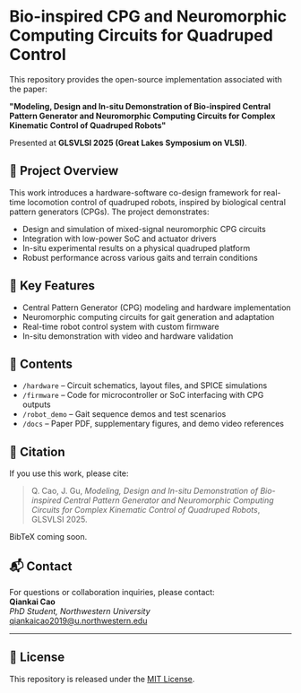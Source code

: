 # Bio-inspired CPG and Neuromorphic Computing Circuits for Quadruped Control

This repository provides the open-source implementation associated with the paper:

**"Modeling, Design and In-situ Demonstration of Bio-inspired Central Pattern Generator and Neuromorphic Computing Circuits for Complex Kinematic Control of Quadruped Robots"**

Presented at **GLSVLSI 2025 (Great Lakes Symposium on VLSI)**.

## 📄 Project Overview

This work introduces a hardware-software co-design framework for real-time locomotion control of quadruped robots, inspired by biological central pattern generators (CPGs). The project demonstrates:

- Design and simulation of mixed-signal neuromorphic CPG circuits
- Integration with low-power SoC and actuator drivers
- In-situ experimental results on a physical quadruped platform
- Robust performance across various gaits and terrain conditions

## 🧠 Key Features

- Central Pattern Generator (CPG) modeling and hardware implementation
- Neuromorphic computing circuits for gait generation and adaptation
- Real-time robot control system with custom firmware
- In-situ demonstration with video and hardware validation

## 📁 Contents

- `/hardware` – Circuit schematics, layout files, and SPICE simulations  
- `/firmware` – Code for microcontroller or SoC interfacing with CPG outputs  
- `/robot_demo` – Gait sequence demos and test scenarios  
- `/docs` – Paper PDF, supplementary figures, and demo video references

## 📜 Citation

If you use this work, please cite:

> Q. Cao, J. Gu, *Modeling, Design and In-situ Demonstration of Bio-inspired Central Pattern Generator and Neuromorphic Computing Circuits for Complex Kinematic Control of Quadruped Robots*, GLSVLSI 2025.

BibTeX coming soon.

## 📬 Contact

For questions or collaboration inquiries, please contact:  
**Qiankai Cao**  
*PhD Student, Northwestern University*  
[qiankaicao2019@u.northwestern.edu](mailto:qiankaicao2019@u.northwestern.edu)

---

## 📌 License

This repository is released under the [MIT License](LICENSE).

